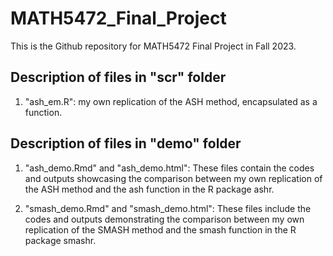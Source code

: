 # MATH5472_Final_Project
This is the Github repository for MATH5472 Final Project in Fall 2023.

## Description of files in "scr" folder 
1. "ash_em.R": my own replication of the ASH method, encapsulated as a function.

## Description of files in "demo" folder 
1. "ash_demo.Rmd" and "ash_demo.html": These files contain the codes and outputs showcasing the comparison between my own replication of the ASH method and the ash function in the R package ashr.

2. "smash_demo.Rmd" and "smash_demo.html": These files include the codes and outputs demonstrating the comparison between my own replication of the SMASH method and the smash function in the R package smashr.
